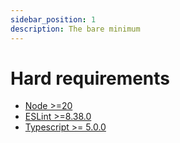 ```yaml
---
sidebar_position: 1
description: The bare minimum
---
```


# Hard requirements

- [Node >=20](https://nodejs.org/en/)
- [ESLint >=8.38.0](https://eslint.org/)
- [Typescript >= 5.0.0](https://www.typescriptlang.org/)
